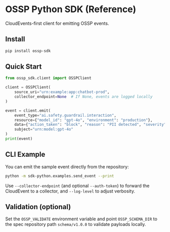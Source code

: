 # OSSP Python SDK (Reference)

CloudEvents-first client for emitting OSSP events.

## Install

```bash
pip install ossp-sdk
```

## Quick Start

```python
from ossp_sdk.client import OSSPClient

client = OSSPClient(
    source_uri="urn:example:app:chatbot-prod",
    collector_endpoint=None  # If None, events are logged locally
)

event = client.emit(
    event_type="ai.safety.guardrail.interaction",
    resource={"model_id": "gpt-4o", "environment": "production"},
    data={"action_taken": "block", "reason": "PII detected", "severity": "high"},
    subject="urn:model:gpt-4o"
)
print(event)
```

## CLI Example

You can emit the sample event directly from the repository:

```bash
python -m sdk-python.examples.send_event --print
```

Use `--collector-endpoint` (and optional `--auth-token`) to forward the CloudEvent to a collector, and `--log-level` to adjust verbosity.

## Validation (optional)

Set the `OSSP_VALIDATE` environment variable and point `OSSP_SCHEMA_DIR` to the spec repository path `schema/v1.0.0` to validate payloads locally.
